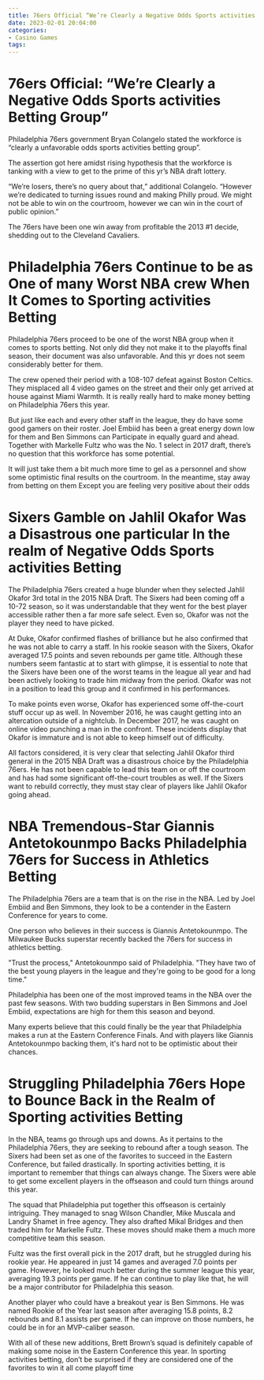 ```yaml
---
title: 76ers Official “We’re Clearly a Negative Odds Sports activities Betting Group”
date: 2023-02-01 20:04:00
categories:
- Casino Games
tags:
---
```



#  76ers Official: “We’re Clearly a Negative Odds Sports activities Betting Group”

Philadelphia 76ers government Bryan Colangelo stated the workforce is “clearly a unfavorable odds sports activities betting group”.

The assertion got here amidst rising hypothesis that the workforce is tanking with a view to get to the prime of this yr’s NBA draft lottery.

“We’re losers, there’s no query about that,” additional Colangelo. “However we’re dedicated to turning issues round and making Philly proud. We might not be able to win on the courtroom, however we can win in the court of public opinion.”

The 76ers have been one win away from profitable the 2013 #1 decide, shedding out to the Cleveland Cavaliers.

# Philadelphia 76ers Continue to be as One of many Worst NBA crew When It Comes to Sporting activities Betting

Philadelphia 76ers proceed to be one of the worst NBA group when it comes to sports betting. Not only did they not make it to the playoffs final season, their document was also unfavorable. And this yr does not seem considerably better for them.

The crew opened their period with a 108-107 defeat against Boston Celtics. They misplaced all 4 video games on the street and their only get arrived at house against Miami Warmth. It is really really hard to make money betting on Philadelphia 76ers this year.

But just like each and every other staff in the league, they do have some good gamers on their roster. Joel Embiid has been a great energy down low for them and Ben Simmons can Participate in equally guard and ahead. Together with Markelle Fultz who was the No. 1 select in 2017 draft, there’s no question that this workforce has some potential.

It will just take them a bit much more time to gel as a personnel and show some optimistic final results on the courtroom. In the meantime, stay away from betting on them Except you are feeling very positive about their odds

#  Sixers Gamble on Jahlil Okafor Was a Disastrous one particular In the realm of Negative Odds Sports activities Betting

The Philadelphia 76ers created a huge blunder when they selected Jahlil Okafor 3rd total in the 2015 NBA Draft. The Sixers had been coming off a 10-72 season, so it was understandable that they went for the best player accessible rather then a far more safe select. Even so, Okafor was not the player they need to have picked.

At Duke, Okafor confirmed flashes of brilliance but he also confirmed that he was not able to carry a staff. In his rookie season with the Sixers, Okafor averaged 17.5 points and seven rebounds per game title. Although these numbers seem fantastic at to start with glimpse, it is essential to note that the Sixers have been one of the worst teams in the league all year and had been actively looking to trade him midway from the period. Okafor was not in a position to lead this group and it confirmed in his performances.

To make points even worse, Okafor has experienced some off-the-court stuff occur up as well. In November 2016, he was caught getting into an altercation outside of a nightclub. In December 2017, he was caught on online video punching a man in the confront. These incidents display that Okafor is immature and is not able to keep himself out of difficulty.

All factors considered, it is very clear that selecting Jahlil Okafor third general in the 2015 NBA Draft was a disastrous choice by the Philadelphia 76ers. He has not been capable to lead this team on or off the courtroom and has had some significant off-the-court troubles as well. If the Sixers want to rebuild correctly, they must stay clear of players like Jahlil Okafor going ahead.

#  NBA Tremendous-Star Giannis Antetokounmpo Backs Philadelphia 76ers for Success in Athletics Betting 

The Philadelphia 76ers are a team that is on the rise in the NBA. Led by Joel Embiid and Ben Simmons, they look to be a contender in the Eastern Conference for years to come.

One person who believes in their success is Giannis Antetokounmpo. The Milwaukee Bucks superstar recently backed the 76ers for success in athletics betting.

"Trust the process," Antetokounmpo said of Philadelphia. "They have two of the best young players in the league and they're going to be good for a long time."

Philadelphia has been one of the most improved teams in the NBA over the past few seasons. With two budding superstars in Ben Simmons and Joel Embiid, expectations are high for them this season and beyond.

Many experts believe that this could finally be the year that Philadelphia makes a run at the Eastern Conference Finals. And with players like Giannis Antetokounmpo backing them, it's hard not to be optimistic about their chances.

#  Struggling Philadelphia 76ers Hope to Bounce Back in the Realm of Sporting activities Betting

In the NBA, teams go through ups and downs. As it pertains to the Philadelphia 76ers, they are seeking to rebound after a tough season. The Sixers had been set as one of the favorites to succeed in the Eastern Conference, but failed drastically. In sporting activities betting, it is important to remember that things can always change. The Sixers were able to get some excellent players in the offseason and could turn things around this year.

The squad that Philadelphia put together this offseason is certainly intriguing. They managed to snag Wilson Chandler, Mike Muscala and Landry Shamet in free agency. They also drafted Mikal Bridges and then traded him for Markelle Fultz. These moves should make them a much more competitive team this season.

Fultz was the first overall pick in the 2017 draft, but he struggled during his rookie year. He appeared in just 14 games and averaged 7.0 points per game. However, he looked much better during the summer league this year, averaging 19.3 points per game. If he can continue to play like that, he will be a major contributor for Philadelphia this season.

Another player who could have a breakout year is Ben Simmons. He was named Rookie of the Year last season after averaging 15.8 points, 8.2 rebounds and 8.1 assists per game. If he can improve on those numbers, he could be in for an MVP-caliber season.

With all of these new additions, Brett Brown’s squad is definitely capable of making some noise in the Eastern Conference this year. In sporting activities betting, don’t be surprised if they are considered one of the favorites to win it all come playoff time